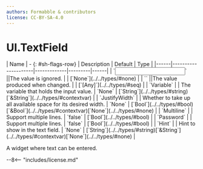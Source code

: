 ```yaml
---
authors: Formabble & contributors
license: CC-BY-SA-4.0
---
```



# UI.TextField

<div class="sh-parameters" markdown="1">
| Name | - {: #sh-flags-row} | Description | Default | Type |
|------|---------------------|-------------|---------|------|
| `<input>` ||The value is ignored. | | [`None`](../../types/#none) |
| `<output>` ||The value produced when changed. | | [`[Any]`](../../types/#seq) |
| `Variable` |  | The variable that holds the input value. | `None` | [`String`](../../types/#string)[`&String`](../../types/#contextvar) |
| `JustifyWidth` |  | Whether to take up all available space for its desired width. | `None` | [`Bool`](../../types/#bool)[`&Bool`](../../types/#contextvar)[`None`](../../types/#none) |
| `Multiline` |  | Support multiple lines. | `false` | [`Bool`](../../types/#bool) |
| `Password` |  | Support multiple lines. | `false` | [`Bool`](../../types/#bool) |
| `Hint` |  | Hint to show in the text field. | `None` | [`String`](../../types/#string)[`&String`](../../types/#contextvar)[`None`](../../types/#none) |

</div>

A widget where text can be entered.

--8<-- "includes/license.md"

